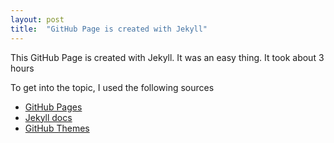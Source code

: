 ```yaml
---
layout: post
title:  "GitHub Page is created with Jekyll"
---
```

This GitHub Page is created with Jekyll. It was an easy thing. It took about 3 hours

To get into the topic, I used the following sources
- [GitHub  Pages][githubpages]
- [Jekyll docs][jekyll-docs]
- [GitHub Themes][githubthemes]


[jekyll-docs]: http://jekyllrb.com/docs/home
[githubpages]: https://docs.github.com/en/pages/quickstart
[githubthemes]: https://pages.github.com/themes/
